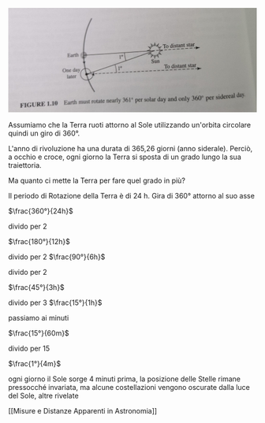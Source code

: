![Figura13](../../Utils/Risorse/13.jpeg)

Assumiamo che la Terra ruoti attorno al Sole utilizzando un'orbita circolare quindi un giro di 360°.

L'anno di rivoluzione ha una durata di 365,26 giorni (anno siderale). Perciò, a occhio e croce, ogni giorno la Terra si sposta di un grado lungo la sua traiettoria.

Ma quanto ci mette la Terra per fare quel grado in più?

Il periodo di Rotazione della Terra è di 24 h. Gira di 360° attorno al suo asse

$\frac{360°}{24h}$

divido per 2

$\frac{180°}{12h}$

divido per 2
$\frac{90°}{6h}$

divido per 2

$\frac{45°}{3h}$

divido per 3
$\frac{15°}{1h}$

passiamo ai minuti

$\frac{15°}{60m}$

divido per 15

$\frac{1°}{4m}$

ogni giorno il Sole sorge 4 minuti prima, la posizione delle Stelle rimane pressocché invariata, ma alcune costellazioni vengono oscurate dalla luce del Sole,  altre rivelate

[[Misure e Distanze Apparenti in Astronomia]]
